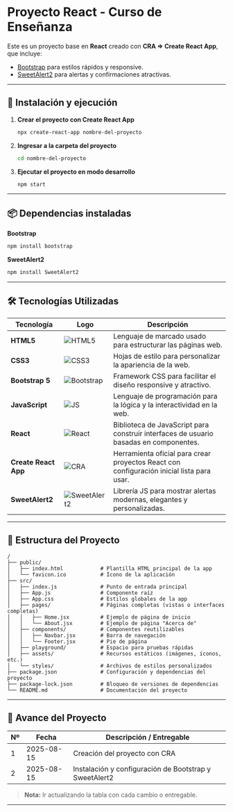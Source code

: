 # Proyecto React - Curso de Enseñanza

Este es un proyecto base en **React** creado con **CRA => Create React App**, que incluye:

- [Bootstrap](https://getbootstrap.com/) para estilos rápidos y responsive.
- [SweetAlert2](https://sweetalert2.github.io/) para alertas y confirmaciones atractivas.

---

## 🚀 Instalación y ejecución

1. **Crear el proyecto con Create React App**

   ```bash
   npx create-react-app nombre-del-proyecto
   ```

2. **Ingresar a la carpeta del proyecto**

   ```bash
   cd nombre-del-proyecto
   ```

3. **Ejecutar el proyecto en modo desarrollo**

   ```bash
   npm start
   ```

---

## 📦 Dependencias instaladas

**Bootstrap**

```bash
npm install bootstrap
```

**SweetAlert2**

```bash
npm install SweetAlert2
```

---

## 🛠️ Tecnologías Utilizadas

| Tecnología           | Logo                                                                                                                                     | Descripción                                                                               |
| -------------------- | ---------------------------------------------------------------------------------------------------------------------------------------- | ----------------------------------------------------------------------------------------- |
| **HTML5**            | ![HTML5](https://img.icons8.com/color/48/html-5--v1.png)                                                                                 | Lenguaje de marcado usado para estructurar las páginas web.                               |
| **CSS3**             | ![CSS3](https://img.icons8.com/color/48/css3.png)                                                                                        | Hojas de estilo para personalizar la apariencia de la web.                                |
| **Bootstrap 5**      | ![Bootstrap](https://img.icons8.com/color/48/bootstrap.png)                                                                              | Framework CSS para facilitar el diseño responsive y atractivo.                            |
| **JavaScript**       | ![JS](https://img.icons8.com/color/48/javascript--v1.png)                                                                                | Lenguaje de programación para la lógica y la interactividad en la web.                    |
| **React**            | ![React](https://img.icons8.com/color/48/react-native.png)                                                                               | Biblioteca de JavaScript para construir interfaces de usuario basadas en componentes.     |
| **Create React App** | ![CRA](https://img.icons8.com/?size=48&id=t9R7H4l3cOyb&format=png)                                                                       | Herramienta oficial para crear proyectos React con configuración inicial lista para usar. |
| **SweetAlert2**      | ![SweetAlert2](https://img.icons8.com/external-flat-icons-inmotus-design/48/external-alert-user-interface-flat-icons-inmotus-design.png) | Librería JS para mostrar alertas modernas, elegantes y personalizadas.                    |

---

## 📁 Estructura del Proyecto

```plaintext
/
├── public/
│   ├── index.html            # Plantilla HTML principal de la app
│   └── favicon.ico           # Ícono de la aplicación
├── src/
│   ├── index.js              # Punto de entrada principal
│   ├── App.js                # Componente raíz
│   ├── App.css               # Estilos globales de la app
│   ├── pages/                # Páginas completas (vistas o interfaces completas)
│   │   ├── Home.jsx          # Ejemplo de página de inicio
│   │   └── About.jsx         # Ejemplo de página "Acerca de"
│   ├── components/           # Componentes reutilizables
│   │   ├── Navbar.jsx        # Barra de navegación
│   │   └── Footer.jsx        # Pie de página
│   ├── playground/           # Espacio para pruebas rápidas
│   ├── assets/               # Recursos estáticos (imágenes, íconos, etc.)
│   └── styles/               # Archivos de estilos personalizados
├── package.json              # Configuración y dependencias del proyecto
├── package-lock.json         # Bloqueo de versiones de dependencias
└── README.md                 # Documentación del proyecto

```

---

## 📅 Avance del Proyecto

| Nº  | Fecha      | Descripción / Entregable                               |
| --- | ---------- | ------------------------------------------------------ |
| 1   | 2025-08-15 | Creación del proyecto con CRA                          |
| 2   | 2025-08-15 | Instalación y configuración de Bootstrap y SweetAlert2 |

> **Nota:** Ir actualizando la tabla con cada cambio o entregable.

---
